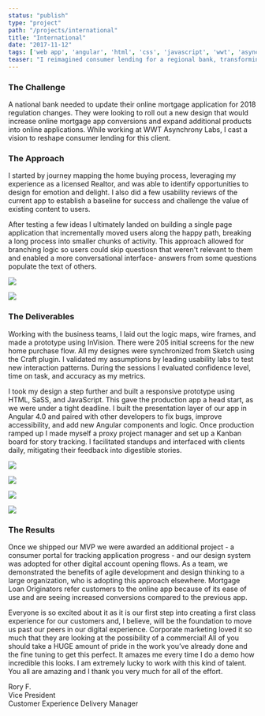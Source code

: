 ```yaml
---
status: "publish"
type: "project"
path: "/projects/international"
title: "International"
date: "2017-11-12"
tags: ['web app', 'angular', 'html', 'css', 'javascript', 'wwt', 'asynchrony']
teaser: "I reimagined consumer lending for a regional bank, transforming the experience and driving massive adoption of online loan applications."
---
```


### The Challenge 

A national bank needed to update their online mortgage application for 2018 regulation changes. They were looking to roll out a new design that would increase online mortgage app conversions and expand additional products into online applications.  While working at WWT Asynchrony Labs, I cast a vision to reshape consumer lending for this client.

### The Approach

I started by journey mapping the home buying process, leveraging my experience as a licensed Realtor, and was able to identify opportunities to design for emotion and delight. I also did a few usability reviews of the current app to establish a baseline for success and challenge the value of existing content to users.

After testing a few ideas I ultimately landed on building a single page application that incrementally moved users along the happy path, breaking a long process into smaller chunks of activity. This approach allowed for branching logic so users could skip questiosn that weren't relevant to them and enabled a more conversational interface- answers from some questions populate the text of others.

![](/international/journey.jpg)

![](/international/testing.jpg)

### The Deliverables

Working with the business teams, I laid out the logic maps, wire frames, and made a prototype using InVision. There were 205 initial screens for the new home purchase flow. All my designes were synchronized from Sketch using the Craft plugin. I validated my assumptions by leading usability labs to test new interaction patterns. During the sessions I evaluated confidence level, time on task, and accuracy as my metrics.

I took my design a step further and built a responsive prototype using HTML, SaSS, and JavaScript. This gave the production app a head start, as we were under a tight deadline. I built the presentation layer of our app in Angular 4.0 and paired with other developers to fix bugs, improve accessibility, and add new Angular components and logic. Once production ramped up I made myself a proxy project manager and set up a Kanban board for story tracking. I facilitated standups and interfaced with clients daily, mitigating their feedback into digestible stories.

![](/international/mocks1.png)

![](/international/mocks2.png)

![](/international/mocks3.png)

![](/international/mocks4.png)

### The Results

Once we shipped our MVP we were awarded an additional project - a consumer portal for tracking application progress - and our design system was adopted for other digital account opening flows. As a team, we demonstrated the benefits of agile development and design thinking to a large organization, who is adopting this approach elsewhere. Mortgage Loan Originators refer customers to the online app because of its ease of use and are seeing increased conversions compared to the previous app.

Everyone is so excited about it as it is our first step into creating a first class experience for our customers and, I believe, will be the foundation to move us past our peers in our digital experience. Corporate marketing loved it so much that they are looking at the possibility of a commercial! All of you should take a HUGE amount of pride in the work you’ve already done and the fine tuning to get this perfect. It amazes me every time I do a demo how incredible this looks. I am extremely lucky to work with this kind of talent. You all are amazing and I thank you very much for all of the effort.

Rory F.</br>
Vice President</br>
Customer Experience Delivery Manager